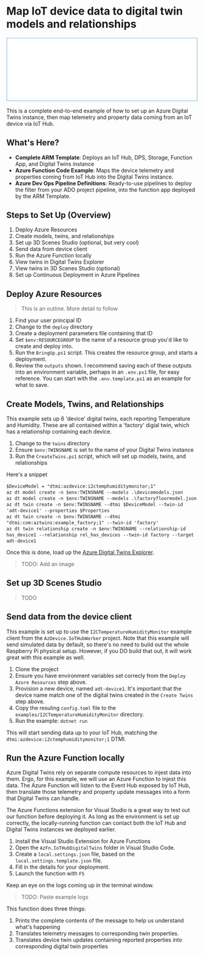 # Map IoT device data to digital twin models and relationships

![Architecture](../docs/images/Architecture-twins.png)

This is a complete end-to-end example of how to set up an Azure Digital Twins
instance, then map telemetry and property data coming from an IoT device
via IoT Hub.

## What's Here?

* **Complete ARM Template**: Deploys an IoT Hub, DPS, Storage, Function App, and Digital Twins instance
* **Azure Function Code Example**: Maps the device telemetry and properties coming from IoT Hub into the Digital Twins instance.
* **Azure Dev Ops Pipeline Definitions**: Ready-to-use pipelines to deploy the filter from your ADO project pipeline, into the function app deployed by the ARM Template.

## Steps to Set Up (Overview)

1. Deploy Azure Resources
2. Create models, twins, and relationships
3. Set up 3D Scenes Studio (optional, but very cool)
4. Send data from device client
5. Run the Azure Function locally
6. View twins in Digital Twins Explorer
7. View twins in 3D Scenes Studio (optional)
8. Set up Continuous Deployment in Azure Pipelines  

## Deploy Azure Resources

> This is an outline. More detail to follow

1. Find your user principal ID
2. Change to the `deploy` directory
3. Create a deployment parameters file containing that ID
4. Set `$env:RESOURCEGROUP` to the name of a resource group you'd like to create and deploy into.
5. Run the `BringUp.ps1` script. This creates the resource group, and starts a deployment.
6. Review the `outputs` shown. I recommend saving each of these outputs into an environment variable, perhaps in an `.env.ps1` file, for easy reference. You can start with the `.env.template.ps1` as an example for what to save.

## Create Models, Twins, and Relationships

This example sets up 6 'device' digital twins, each reporting Temperature and Humidity. These are all contained within
a 'factory' digial twin, which has a relationship containing each device.

1. Change to the `twins` directory
2. Ensure `$env:TWINSNAME` is set to the name of your Digital Twins instance
3. Run the `CreateTwins.ps1` script, which will set up models, twins, and relationships

Here's a snippet

```pwsh
$DeviceModel = "dtmi:azdevice:i2ctemphumiditymonitor;1"
az dt model create -n $env:TWINSNAME --models .\devicemodels.json
az dt model create -n $env:TWINSNAME --models .\factoryfloormodel.json
az dt twin create -n $env:TWINSNAME --dtmi $DeviceModel --twin-id 'adt-device1' --properties $Properties
az dt twin create -n $env:TWINSNAME --dtmi "dtmi:com:aztwins:example_factory;1" --twin-id 'factory'
az dt twin relationship create -n $env:TWINSNAME --relationship-id has_device1 --relationship rel_has_devices --twin-id factory --target adt-device1
```

Once this is done, load up the [Azure Digital Twins Explorer](https://explorer.digitaltwins.azure.net/). 

> TODO: Add an image

## Set up 3D Scenes Studio

> TODO

## Send data from the device client

This example is set up to use the `I2CTemperatureHumidityMonitor` example client from the `AzDevice.IoTHubWorker` project.
Note that this example will send simulated data by default, so there's no need to build out the whole Raspberry Pi
physical setup. However, if you DO build that out, it will work great with this example as well.

1. Clone the project
2. Ensure you have environment variables set correcly from the `Deploy Azure Resources` step above.
3. Provision a new device, named `adt-device1`. It's important that the device name match one of the digital twins created in the `Create Twins` step above.
4. Copy the resuling `config.toml` file to the `examples/I2CTemperatureHumidityMonitor` directory.
5. Run the example: `dotnet run`

This will start sending data up to your IoT Hub, matching the `dtmi:azdevice:i2ctemphumiditymonitor;1` DTMI.

## Run the Azure Function locally

Azure Digital Twins rely on separate compute resources to injest data into them. Ergo, for this example, we will
use an Azure Function to injest this data. The Azure Function will listen to the Event Hub exposed by IoT Hub,
then translate those telemetry and property update messages into a form that Digital Twins can handle. 

The Azure Functions extension for Visual Studio is a great way to test out our function before deploying it.
As long as the environment is set up correctly, the locally-running function can contact both the IoT Hub
and Digital Twins instances we deployed earlier.

1. Install the Visual Studio Extension for Azure Functions
2. Open the `AzFn.IoTHubDigitalTwins` folder in Visual Studio Code.
5. Create a `local.settings.json` file, based on the `local.settings.template.json` file.
3. Fill in the details for your deployment.
4. Launch the function with `F5`

Keep an eye on the logs coming up in the terminal window.

> TODO: Paste example logs

This function does three things:
1. Prints the complete contents of the message to help us understand what's happening
2. Translates telemetry messages to corresponding twin properties.
3. Translates device twin updates containing reported properties into corresponding digital twin properties